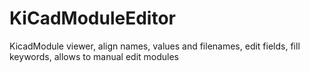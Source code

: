 # KiCadModuleEditor
KicadModule viewer, align names, values and filenames, edit fields, fill keywords, allows to manual edit modules
